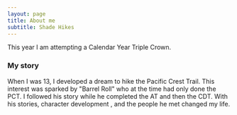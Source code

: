 ```yaml
---
layout: page
title: About me
subtitle: Shade Hikes
---
```


This year I am attempting a Calendar Year Triple Crown.

### My story

When I was 13, I developed a dream to hike the Pacific Crest Trail. This interest was sparked by "Barrel Roll" who at the time had only done the PCT. I followed his story while he completed the AT and then the CDT. With his stories, character development , and the people he met changed my life.
